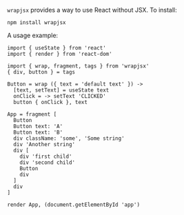 `wrapjsx` provides a way to use React without JSX. To install:

```
npm install wrapjsx
```

A usage example:

```
import { useState } from 'react'
import { render } from 'react-dom'

import { wrap, fragment, tags } from 'wrapjsx'
{ div, button } = tags

Button = wrap ({ text = 'default text' }) ->
  [text, setText] = useState text
  onClick = -> setText 'CLICKED'
  button { onClick }, text

App = fragment [
  Button
  Button text: 'A'
  Button text: 'B'
  div className: 'some', 'Some string'
  div 'Another string'
  div [
    div 'first child'
    div 'second child'
    Button
    div
  ]
  div
]

render App, (document.getElementById 'app')
```
